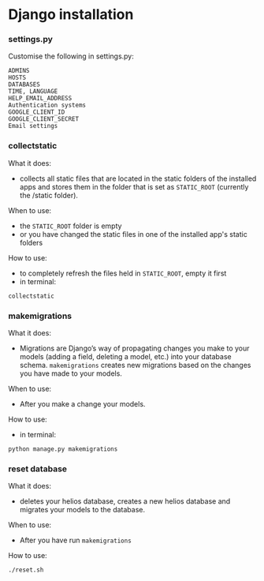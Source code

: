 # Django installation

### settings.py

Customise the following in settings.py:

    ADMINS
    HOSTS
    DATABASES
    TIME, LANGUAGE
    HELP_EMAIL_ADDRESS
    Authentication systems
    GOOGLE_CLIENT_ID
    GOOGLE_CLIENT_SECRET
    Email settings


### collectstatic

What it does:

* collects all static files that are located in the static folders of the installed apps and stores them in the folder that is set as `STATIC_ROOT` (currently the /static folder).

When to use:

* the `STATIC_ROOT` folder is empty 
* or you have changed the static files in one of the installed app's static folders

How to use:

* to completely refresh the files held in `STATIC_ROOT`, empty it first
* in terminal: 

```
collectstatic
```


### makemigrations

What it does:

* Migrations are Django’s way of propagating changes you make to your models (adding a field, deleting a model, etc.) into your database schema. `makemigrations` creates new migrations based on the changes you have made to your models.

When to use:

* After you make a change your models.

How to use:

* in terminal: 
```
python manage.py makemigrations
```

### reset database 
What it does:

* deletes your helios database, creates a new helios database and migrates your models to the database.

When to use:

* After you have run `makemigrations`

How to use:

```
./reset.sh
```


